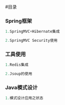 #目录


<h3>Spring框架</h3>

```java
1.SpringMVC+Hibernate集成

2.SpringMVC Security使用

```

<h3>工具使用</h3>

```java
1.Redis集成

2.Jsoup的使用

```

<h3>Java模式设计</h3>

```java
1.模式设计应用之状态

```


